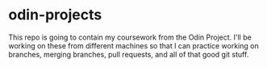 # odin-projects
This repo is going to contain my coursework from the Odin Project.
I'll be working on these from different machines so that I can practice working on branches, merging branches, pull requests, and all of that good git stuff.